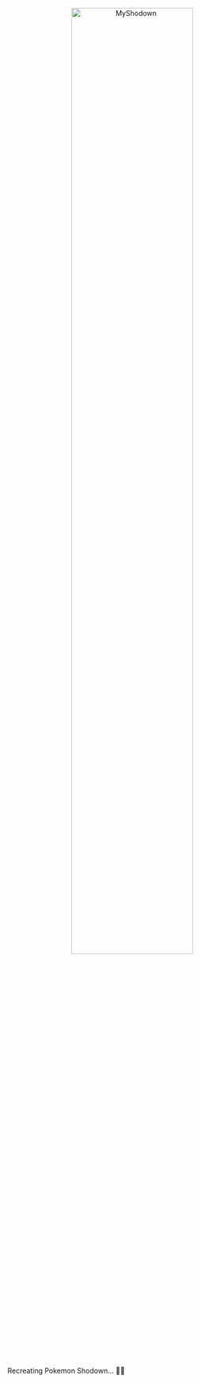 <p align=center>
    <img src='https://github.com/paolomalgarin/MyShodown/blob/main/README - Stuff/logo-big.svg' alt='MyShodown' width=70%>
</p>
Recreating Pokemon Shodown... 🚧🚧
